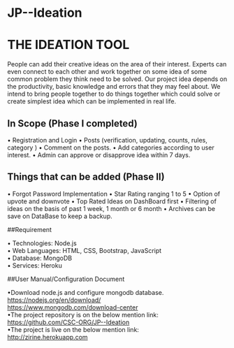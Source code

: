 # JP--Ideation

# THE IDEATION TOOL

People can add their creative ideas on the area of their interest. Experts can even connect to each other and work together on some idea of some common problem they think need to be solved. 
Our project idea depends on the productivity, basic knowledge and errors that they may feel about. We intend to bring people 
together to do things together which could solve or create simplest idea which can be implemented in real life.

## In Scope (Phase I completed)
•	Registration and Login
•	Posts (verification, updating, counts, rules, category )
•	Comment on the posts.
•	Add categories according to user interest.
•	Admin can approve or disapprove idea within 7 days.

## Things that can be added (Phase II) 
•	Forgot Password Implementation
•	Star Rating ranging 1 to 5
•	Option of upvote and downvote
•	Top Rated Ideas on DashBoard first
•	Filtering of ideas on the basis of past 1 week, 1 month or 6 month
•	Archives can be save on DataBase to keep a backup.


##Requirement

• Technologies: Node.js
<br>• Web Languages: HTML, CSS, Bootstrap, JavaScript
<br>• Database: MongoDB
<br>• Services: Heroku

##User Manual/Configuration Document

•Download node.js and configure mongodb database.
<br>https://nodejs.org/en/download/
<br>https://www.mongodb.com/download-center
<br>•The project repository is on the below mention link:
<br>https://github.com/CSC-ORG/JP--Ideation
<br>•The project is live on the below mention link:
<br>http://zirine.herokuapp.com

